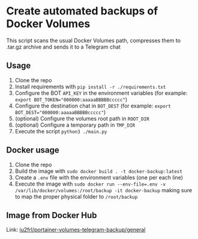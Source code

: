 # Create automated backups of Docker Volumes

This script scans the usual Docker Volumes path, compresses them to .tar.gz archive and sends it to a Telegram chat

## Usage

1. Clone the repo
2. Install requirements with `pip install -r ./requirements.txt`
3. Configure the BOT `API_KEY` in the environment variables (for example: `export BOT_TOKEN="000000:aaaaaBBBBBccccc"`)
4. Configure the destination chat in `BOT_DEST` (for example: `export BOT_DEST="000000:aaaaaBBBBBccccc"`)
5. (optional) Configure the volumes root path in `ROOT_DIR`
6. (optional) Configure a temporary path in `TMP_DIR` 
7. Execute the script `python3 ./main.py`

## Docker usage

1. Clone the repo
2. Build the image with `sudo docker build . -t docker-backup:latest`
3. Create a `.env` file with the environment variables (one per each line)
4. Execute the image with `sudo docker run --env-file=.env -v /var/lib/docker/volumes:/root/backup -it docker-backup` making sure to map the proper physical folder to `/root/backup`

## Image from Docker Hub

Link: [iu2frl/portainer-volumes-telegram-backup/general](https://hub.docker.com/repository/docker/iu2frl/portainer-volumes-telegram-backup/general)
